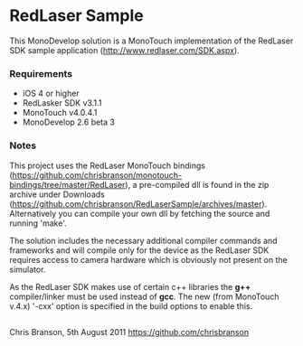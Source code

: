 # RedLaser Sample

This MonoDevelop solution is a MonoTouch implementation of the RedLaser SDK sample application (http://www.redlaser.com/SDK.aspx).

### Requirements

* iOS 4 or higher
* RedLasker SDK v3.1.1
* MonoTouch v4.0.4.1
* MonoDevelop 2.6 beta 3

### Notes

This project uses the RedLaser MonoTouch bindings (https://github.com/chrisbranson/monotouch-bindings/tree/master/RedLaser), a pre-compiled dll is found in the zip archive under Downloads (https://github.com/chrisbranson/RedLaserSample/archives/master). Alternatively you can compile your own dll by fetching the source and running 'make'.

The solution includes the necessary additional compiler commands and frameworks and will compile only for the device as the RedLaser SDK requires access to camera hardware which is obviously not present on the simulator.

As the RedLaser SDK makes use of certain c++ libraries the **g++** compiler/linker must be used instead of **gcc**. The new (from MonoTouch v.4.x) '-cxx' option is specified in the build options to enable this.

##

Chris Branson, 5th August 2011
https://github.com/chrisbranson
